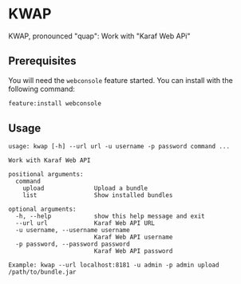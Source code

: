 # KWAP

KWAP, pronounced "quap": Work with "Karaf Web APi"

## Prerequisites

You will need the `webconsole` feature started. You can install with the following command:

```sh
feature:install webconsole
```

## Usage

```text
usage: kwap [-h] --url url -u username -p password command ...

Work with Karaf Web API

positional arguments:
  command
    upload              Upload a bundle
    list                Show installed bundles

optional arguments:
  -h, --help            show this help message and exit
  --url url             Karaf Web API URL
  -u username, --username username
                        Karaf Web API username
  -p password, --password password
                        Karaf Web API password

Example: kwap --url localhost:8181 -u admin -p admin upload /path/to/bundle.jar
```
